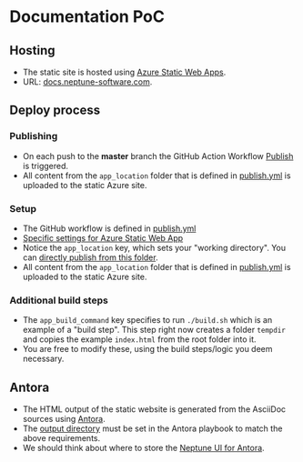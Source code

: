 # Documentation PoC

## Hosting

* The static site is hosted using [Azure Static Web Apps](https://azure.microsoft.com/en-us/services/app-service/static/).
* URL: [docs.neptune-software.com](https://docs.neptune-software.com).

## Deploy process

### Publishing
* On each push to the **master** branch the GitHub Action Workflow [Publish](https://github.com/neptune-software/documentation/actions/workflows/publish.yml) is triggered.
* All content from the `app_location` folder that is defined in [publish.yml](https://github.com/neptune-software/documentation/blob/master/.github/workflows/publish.yml) is uploaded to the static Azure site.
  
### Setup 
* The GitHub workflow is defined in [publish.yml](https://github.com/neptune-software/documentation/blob/master/.github/workflows/publish.yml)
* [Specific settings for Azure Static Web App](https://aka.ms/swaworkflowconfig)
* Notice the `app_location` key, which sets your "working directory". You can [directly publish from this folder](https://docs.microsoft.com/en-us/azure/static-web-apps/github-actions-workflow#skip-building-front-end-app).
* All content from the `app_location` folder that is defined in [publish.yml](https://github.com/neptune-software/documentation/blob/master/.github/workflows/publish.yml) is uploaded to the static Azure site.
    
### Additional build steps
* The `app_build_command` key specifies to run `./build.sh` which is an example of a "build step". This step right now creates a folder `tempdir` and copies the example `index.html` from the root folder into it.
* You are free to modify these, using the build steps/logic you deem necessary.

## Antora
* The HTML output of the static website is generated from the AsciiDoc sources using [Antora](https://docs.antora.org/antora/2.3/install/install-antora/).
* The [output directory](https://docs.antora.org/antora/2.3/playbook/output-dir/) must be set in the Antora playbook to match the above requirements.
* We should think about where to store the [Neptune UI for Antora](https://docs.antora.org/antora-ui-default/). 
